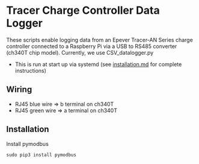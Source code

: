 # Tracer Charge Controller Data Logger

These scripts enable logging data from an Epever Tracer-AN Series charge controller connected to a Raspberry Pi via a USB to RS485 converter (ch340T chip model). Currently, we use CSV_datalogger.py

* This is run at start up via systemd (see <a href="https://github.com/alexnathanson/solar-protocol/blob/master/installation.md">installation.md</a> for complete instructions)

## Wiring

* RJ45 blue wire => b terminal on ch340T
* RJ45 green wire => a terminal on ch340T

## Installation

Install pymodbus

    sudo pip3 install pymodbus
